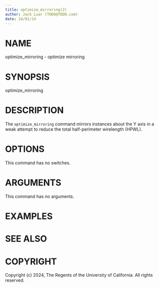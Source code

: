 ```yaml
---
title: optimize_mirroring(2)
author: Jack Luar (TODO@TODO.com)
date: 24/01/14
---
```


# NAME

optimize_mirroring - optimize mirroring

# SYNOPSIS

optimize_mirroring


# DESCRIPTION

The `optimize_mirroring` command mirrors instances about the Y axis in
a weak attempt to reduce the total half-perimeter wirelength (HPWL).

# OPTIONS

This command has no switches.

# ARGUMENTS

This command has no arguments.

# EXAMPLES

# SEE ALSO

# COPYRIGHT

Copyright (c) 2024, The Regents of the University of California. All rights reserved.

